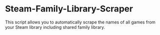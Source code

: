 # Steam-Family-Library-Scraper
This script allows you to automatically scrape the names of all games from your Steam library including shared family library.
